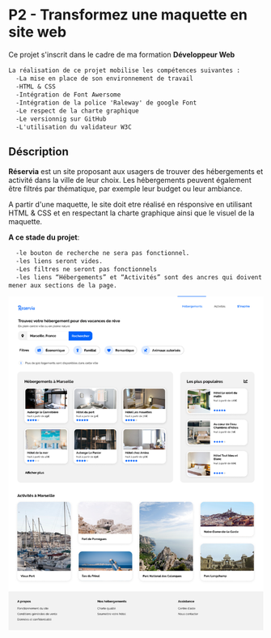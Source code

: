 # P2 - Transformez une maquette en site web

  Ce projet s'inscrit dans le cadre de ma formation **Développeur Web**  
    
    La réalisation de ce projet mobilise les compétences suivantes :
      -La mise en place de son environnement de travail
      -HTML & CSS
      -Intégration de Font Awersome
      -Intégration de la police 'Raleway' de google Font
      -Le respect de la charte graphique
      -Le versionnig sur GitHub
      -L'utilisation du validateur W3C 

## Déscription
**Réservia** est un site proposant aux usagers de trouver des hébergements et activité dans la ville  de leur choix.
Les hébergements peuvent également être filtrés par thématique, par exemple leur budget ou leur ambiance.

A partir d'une maquette, le site doit etre réalisé en résponsive en utilisant HTML & CSS et en respectant la charte graphique ainsi que le visuel de la maquette.

**A ce stade du projet**:
      
      -le bouton de recherche ne sera pas fonctionnel.
      -les liens seront vides.
      -Les filtres ne seront pas fonctionnels
      -les liens “Hébergements” et “Activités” sont des ancres qui doivent mener aux sections de la page.

![Légende](images/Desktop%20-%201.png)